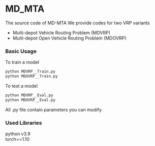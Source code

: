 # MD_MTA
The source code of MD-MTA
We provide codes for two VRP variants<br>
- Multi-depot Vehicle Routing Problem (MDVRP) <br>
- Multi-depot Open Vehicle Routing Problem (MDOVRP) <br>

### Basic Usage
To train a model
```bash
python MDVRP__Train.py
python MDOVRP__Train.py
```
To test a model
```bash
python MDVRP__Eval.py
python MDOVRP__Eval.py
```
All .py file contain parameters you can modify. <br>
### Used Libraries
python v3.9 <br>
torch==1.10 <br>

